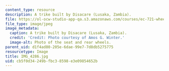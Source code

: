 ```yaml
---
content_type: resource
description: A trike built by Disacare (Lusaka, Zambia).
file: https://ol-ocw-studio-app-qa.s3.amazonaws.com/courses/ec-721-wheelchair-design-in-developing-countries-spring-2009/cb5f0d34249bfbc38598e3e09854652b_IMG_4286.jpg
file_type: image/jpeg
image_metadata:
  caption: A trike built by Disacare (Lusaka, Zambia).
  credit: 'Credit: Photo courtesy of Amos G. Winter.'
  image-alt: Photo of the seat and rear wheels.
parent_uid: d1f4ad80-205e-6dae-99e7-7d8db5275775
resourcetype: Image
title: IMG_4286.jpg
uid: cb5f0d34-249b-fbc3-8598-e3e09854652b
---
```

